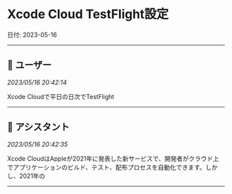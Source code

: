 # Xcode Cloud TestFlight設定

日付: 2023-05-16

---

## 👤 ユーザー
*2023/05/16 20:42:14*

Xcode Cloudで平日の日次でTestFlight

---

## 🤖 アシスタント
*2023/05/16 20:42:35*

Xcode CloudはAppleが2021年に発表した新サービスで、開発者がクラウド上でアプリケーションのビルド、テスト、配布プロセスを自動化できます。しかし、2021年の

---

